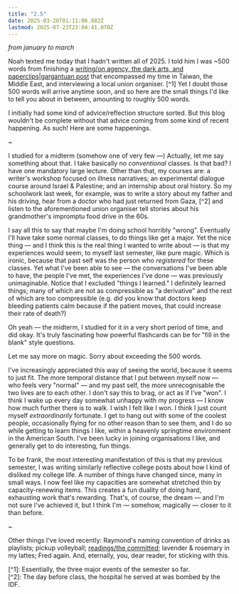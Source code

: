 ```yaml
---
title: "2.5"
date: 2025-03-26T01:11:06.882Z
lastmod: 2025-07-23T23:04:41.070Z
---
```

*from january to march*

Noah texted me today that I hadn't written all of 2025. I told him I was ~500 words from finishing a [writing/on agency, the dark arts, and paperclips|gargantuan post](writing/on%20agency,%20the%20dark%20arts,%20and%20paperclips%7Cgargantuan%20post) that encompassed my time in Taiwan, the Middle East, and interviewing a local union organiser. \[^1] Yet I doubt those 500 words will arrive anytime soon, and so here are the small things I'd like to tell you about in between, amounting to roughly 500 words.

I initially had some kind of advice/reflection structure sorted. But this blog wouldn't be complete without that advice coming from some kind of recent happening. As such! Here are some happenings.

\~

I studied for a midterm (somehow one of very few —) Actually, let me say something about that. I take basically no *conventional* classes. Is that bad? I have one mandatory large lecture. Other than that, my courses are: a writer's workshop focused on illness narratives; an experimental dialogue course around Israel & Palestine; and an internship about oral history. So my schoolwork last week, for example, was to write a story about my father and his driving, hear from a doctor who had just returned from Gaza, \[^2] and listen to the aforementioned union organiser tell stories about his grandmother's impromptu food drive in the 60s.

I say all this to say that maybe I'm doing school horribly "wrong". Eventually I'll have take some normal classes, to do things like get a major. Yet the nice thing — and I think this is the real thing I wanted to write about — is that my experiences would seem, to myself last semester, like pure magic. Which is ironic, because that past self was the person who *registered* for these classes. Yet what I've been able to see — the conversations I've been able to have, the people I've met, the experiences I've done — was previously unimaginable. Notice that I excluded "things I learned." I definitely learned things; many of which are not as compressible as "a derivative" and the rest of which are too compressible (e.g. did you know that doctors keep bleeding patients calm because if the patient moves, that could increase their rate of death?)

Oh yeah — the midterm, I studied for it in a very short period of time, and did okay. It's truly fascinating how powerful flashcards can be for "fill in the blank" style questions.

Let me say more on magic. Sorry about exceeding the 500 words.

I've increasingly appreciated this way of seeing the world, because it seems to just fit. The more temporal distance that I put between myself now — who feels very "normal" — and my past self, the more unrecognisable the two lives are to each other. I don't say this to brag, or act as if I've "won". I think I wake up every day somewhat unhappy with my progress — I know how much further there is to walk. I wish I felt like I won. I think I just count myself *extraordinarily* fortunate. I get to hang out with some of the coolest people, occasionally flying for no other reason than to see them, and I do so while getting to learn things I like, within a heavenly springtime environment in the American South. I've been lucky in joining organisations I like, and generally get to do interesting, fun things.

To be frank, the most interesting manifestation of this is that my previous semester, I was writing similarly reflective college posts about how I kind of disliked my college life. A number of things have changed since, many in small ways. I now feel like my capacities are somewhat stretched thin by capacity-renewing items. This creates a fun duality of doing hard, exhausting work that's rewarding. That's, of course, the dream — and I'm not sure I've achieved it, but I think I'm — somehow, magically — closer to it than before.

\~

Other things I've loved recently: Raymond's naming convention of drinks as playlists; pickup volleyball; [readings/the committed](/readings/the%20committed); lavender & rosemary in my lattes; Fred again. And, eternally, you, dear reader, for sticking with this.

\[^1]: Essentially, the three major events of the semester so far.\
\[^2]: The day before class, the hospital he served at was bombed by the IDF.
